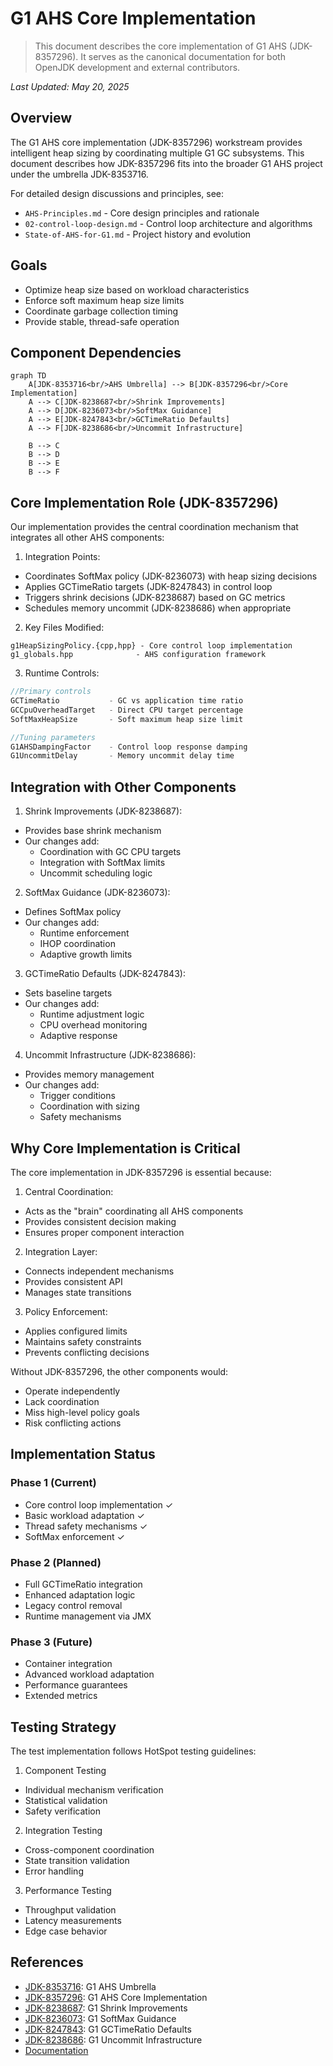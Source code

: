 # G1 AHS Core Implementation

> This document describes the core implementation of G1 AHS (JDK-8357296). It serves as the canonical documentation for both OpenJDK development and external contributors.

_Last Updated: May 20, 2025_

## Overview

The G1 AHS core implementation (JDK-8357296) workstream provides intelligent heap sizing by coordinating multiple G1 GC subsystems. This document describes how JDK-8357296 fits into the broader G1 AHS project under the umbrella JDK-8353716.

For detailed design discussions and principles, see:

- `AHS-Principles.md` - Core design principles and rationale
- `02-control-loop-design.md` - Control loop architecture and algorithms
- `State-of-AHS-for-G1.md` - Project history and evolution

## Goals
- Optimize heap size based on workload characteristics
- Enforce soft maximum heap size limits
- Coordinate garbage collection timing
- Provide stable, thread-safe operation

## Component Dependencies

```mermaid
graph TD
    A[JDK-8353716<br/>AHS Umbrella] --> B[JDK-8357296<br/>Core Implementation]
    A --> C[JDK-8238687<br/>Shrink Improvements]
    A --> D[JDK-8236073<br/>SoftMax Guidance]
    A --> E[JDK-8247843<br/>GCTimeRatio Defaults]
    A --> F[JDK-8238686<br/>Uncommit Infrastructure]
    
    B --> C
    B --> D
    B --> E
    B --> F
```

## Core Implementation Role (JDK-8357296)

Our implementation provides the central coordination mechanism that integrates all other AHS components:

1. Integration Points:
- Coordinates SoftMax policy (JDK-8236073) with heap sizing decisions
- Applies GCTimeRatio targets (JDK-8247843) in control loop
- Triggers shrink decisions (JDK-8238687) based on GC metrics
- Schedules memory uncommit (JDK-8238686) when appropriate

2. Key Files Modified:
```
g1HeapSizingPolicy.{cpp,hpp} - Core control loop implementation
g1_globals.hpp              - AHS configuration framework
```

3. Runtime Controls:
```cpp
//Primary controls
GCTimeRatio           - GC vs application time ratio
GCCpuOverheadTarget   - Direct CPU target percentage
SoftMaxHeapSize       - Soft maximum heap size limit

//Tuning parameters
G1AHSDampingFactor    - Control loop response damping
G1UncommitDelay       - Memory uncommit delay time
```

## Integration with Other Components

1. Shrink Improvements (JDK-8238687):
- Provides base shrink mechanism
- Our changes add:
  * Coordination with GC CPU targets
  * Integration with SoftMax limits
  * Uncommit scheduling logic

2. SoftMax Guidance (JDK-8236073):
- Defines SoftMax policy
- Our changes add:
  * Runtime enforcement
  * IHOP coordination
  * Adaptive growth limits

3. GCTimeRatio Defaults (JDK-8247843):
- Sets baseline targets
- Our changes add:
  * Runtime adjustment logic
  * CPU overhead monitoring
  * Adaptive response

4. Uncommit Infrastructure (JDK-8238686):
- Provides memory management
- Our changes add:
  * Trigger conditions
  * Coordination with sizing
  * Safety mechanisms

## Why Core Implementation is Critical

The core implementation in JDK-8357296 is essential because:

1. Central Coordination:
- Acts as the "brain" coordinating all AHS components
- Provides consistent decision making
- Ensures proper component interaction

2. Integration Layer:
- Connects independent mechanisms
- Provides consistent API
- Manages state transitions

3. Policy Enforcement:
- Applies configured limits
- Maintains safety constraints
- Prevents conflicting decisions

Without JDK-8357296, the other components would:
- Operate independently
- Lack coordination
- Miss high-level policy goals
- Risk conflicting actions

## Implementation Status

### Phase 1 (Current)
- Core control loop implementation ✓
- Basic workload adaptation ✓
- Thread safety mechanisms ✓
- SoftMax enforcement ✓

### Phase 2 (Planned)
- Full GCTimeRatio integration
- Enhanced adaptation logic
- Legacy control removal
- Runtime management via JMX

### Phase 3 (Future)
- Container integration
- Advanced workload adaptation
- Performance guarantees
- Extended metrics

## Testing Strategy

The test implementation follows HotSpot testing guidelines:

1. Component Testing
- Individual mechanism verification
- Statistical validation
- Safety verification

2. Integration Testing
- Cross-component coordination
- State transition validation
- Error handling

3. Performance Testing
- Throughput validation
- Latency measurements
- Edge case behavior

## References

- [JDK-8353716](https://bugs.openjdk.org/browse/JDK-8353716): G1 AHS Umbrella
- [JDK-8357296](https://bugs.openjdk.org/browse/JDK-8357296): G1 AHS Core Implementation
- [JDK-8238687](https://bugs.openjdk.org/browse/JDK-8238687): G1 Shrink Improvements
- [JDK-8236073](https://bugs.openjdk.org/browse/JDK-8236073): G1 SoftMax Guidance
- [JDK-8247843](https://bugs.openjdk.org/browse/JDK-8247843): G1 GCTimeRatio Defaults
- [JDK-8238686](https://bugs.openjdk.org/browse/JDK-8238686): G1 Uncommit Infrastructure
- [Documentation](https://github.com/microsoft/openjdk-workstreams/tree/main/G1-AHS)
